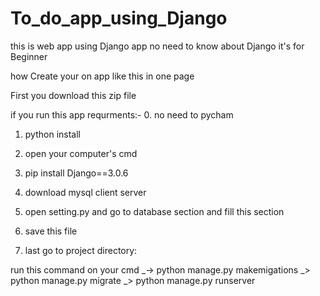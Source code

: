 # To_do_app_using_Django
this is web app using Django app 
no need to know about Django 
it's for Beginner

how Create your on app like this in one page

First you download this zip file

if you run this app requrments:-
0. no need to pycham 
1. python install

2. open your computer's cmd

3. pip install Django==3.0.6

4. download mysql client server 

5. open setting.py and go to database section and fill this section

6. save this file

7. last go to project directory:

run this command on your cmd _-> python manage.py makemigations
 _> python manage.py migrate
_> python manage.py runserver
